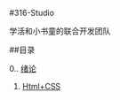 #316-Studio

学活和小书童的联合开发团队

##目录

0.. [绪论](./0_Introduction.md)<br>
1. [Html+CSS](./1_Html+CSS/1_Html+CSS.md)